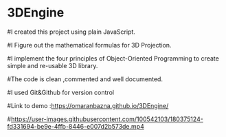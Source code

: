 # 3DEngine

#I created this project using plain JavaScript.

#I Figure out the mathematical formulas for 3D Projection.

#I implement the four principles of Object-Oriented Programming to create simple and re-usable 3D library.

#The code is clean ,commented and well documented.

#I used Git&Github for version control

#Link to demo :https://omaranbazna.github.io/3DEngine/

#https://user-images.githubusercontent.com/100542103/180375124-fd331694-be9e-4ffb-8446-e007d2b573de.mp4


